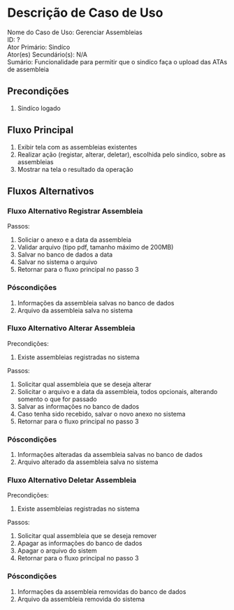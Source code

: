 # Descrição de Caso de Uso

Nome do Caso de Uso: Gerenciar Assembleias \
ID: ? \
Ator Primário: Sindíco \
Ator(es) Secundário(s): N/A \
Sumário: Funcionalidade para permitir que o sindíco faça o upload das ATAs de assembleia

## Precondições

1. Sindíco logado

## Fluxo Principal

1. Exibir tela com as assembleias existentes
2. Realizar ação (registar, alterar, deletar), escolhida pelo sindíco, sobre as assembleias
3. Mostrar na tela o resultado da operação

## Fluxos Alternativos

### Fluxo Alternativo Registrar Assembleia

Passos:

1. Soliciar o anexo e a data da assembleia
2. Validar arquivo (tipo pdf, tamanho máximo de 200MB)
3. Salvar no banco de dados a data
4. Salvar no sistema o arquivo
5. Retornar para o fluxo principal no passo 3

### Póscondições

1. Informações da assembleia salvas no banco de dados
2. Arquivo da assembleia salva no sistema

### Fluxo Alternativo Alterar Assembleia

Precondições:

1. Existe assembleias registradas no sistema

Passos:

1. Solicitar qual assembleia que se deseja alterar
2. Solicitar o arquivo e a data da assembleia, todos opcionais, alterando somento o que for passado
3. Salvar as informações no banco de dados
4. Caso tenha sido recebido, salvar o novo anexo no sistema
5. Retornar para o fluxo principal no passo 3

### Póscondições

1. Informações alteradas da assembleia salvas no banco de dados
2. Arquivo alterado da assembleia salva no sistema

### Fluxo Alternativo Deletar Assembleia

Precondições:

1. Existe assembleias registradas no sistema

Passos:

1. Solicitar qual assembleia que se deseja remover
2. Apagar as informações do banco de dados
3. Apagar o arquivo do sistem
4. Retornar para o fluxo principal no passo 3

### Póscondições

1. Informações da assembleia removidas do banco de dados
2. Arquivo da assembleia removida do sistema